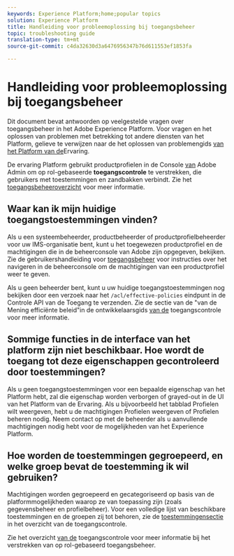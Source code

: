 ```yaml
---
keywords: Experience Platform;home;popular topics
solution: Experience Platform
title: Handleiding voor probleemoplossing bij toegangsbeheer
topic: troubleshooting guide
translation-type: tm+mt
source-git-commit: c4da32630d3a6476956347b76d611553ef1853fa

---
```



# Handleiding voor probleemoplossing bij toegangsbeheer

Dit document bevat antwoorden op veelgestelde vragen over toegangsbeheer in het Adobe Experience Platform. Voor vragen en het oplossen van problemen met betrekking tot andere diensten van het Platform, gelieve te verwijzen naar de het oplossen van problemengids [van het Platform van de](../landing/troubleshooting.md)Ervaring.

De ervaring Platform gebruikt productprofielen in de Console [van](http://adminconsole.adobe.com) Adobe Admin om op rol-gebaseerde **toegangscontrole** te verstrekken, die gebruikers met toestemmingen en zandbakken verbindt.  Zie het [toegangsbeheeroverzicht](home.md) voor meer informatie.

## Waar kan ik mijn huidige toegangstoestemmingen vinden?

Als u een systeembeheerder, productbeheerder of productprofielbeheerder voor uw IMS-organisatie bent, kunt u het toegewezen productprofiel en de machtigingen die in de beheerconsole van Adobe zijn opgegeven, bekijken. Zie de gebruikershandleiding voor [toegangsbeheer](./ui/overview.md) voor instructies over het navigeren in de beheerconsole om de machtigingen van een productprofiel weer te geven.

Als u geen beheerder bent, kunt u uw huidige toegangstoestemmingen nog bekijken door een verzoek naar het `/acl/effective-policies` eindpunt in de Controle API van de Toegang te verzenden. Zie de sectie van de &quot;van de Mening efficiënte beleid&quot;in de ontwikkelaarsgids [van de](./api/effective-policies.md) toegangscontrole voor meer informatie.

## Sommige functies in de interface van het platform zijn niet beschikbaar. Hoe wordt de toegang tot deze eigenschappen gecontroleerd door toestemmingen?

Als u geen toegangstoestemmingen voor een bepaalde eigenschap van het Platform hebt, zal die eigenschap worden verborgen of grayed-out in de UI van het Platform van de Ervaring. Als u bijvoorbeeld het tabblad Profielen wilt weergeven, hebt u de machtigingen Profielen weergeven of Profielen beheren nodig. Neem contact op met de beheerder als u aanvullende machtigingen nodig hebt voor de mogelijkheden van het Experience Platform.

## Hoe worden de toestemmingen gegroepeerd, en welke groep bevat de toestemming ik wil gebruiken?

Machtigingen worden gegroepeerd en gecategoriseerd op basis van de platformmogelijkheden waarop ze van toepassing zijn (zoals gegevensbeheer en profielbeheer). Voor een volledige lijst van beschikbare toestemmingen en de groepen zij tot behoren, zie de [toestemmingensectie](home.md#permissions) in het overzicht van de toegangscontrole.

Zie het overzicht [van de](home.md) toegangscontrole voor meer informatie bij het verstrekken van op rol-gebaseerd toegangsbeheer.